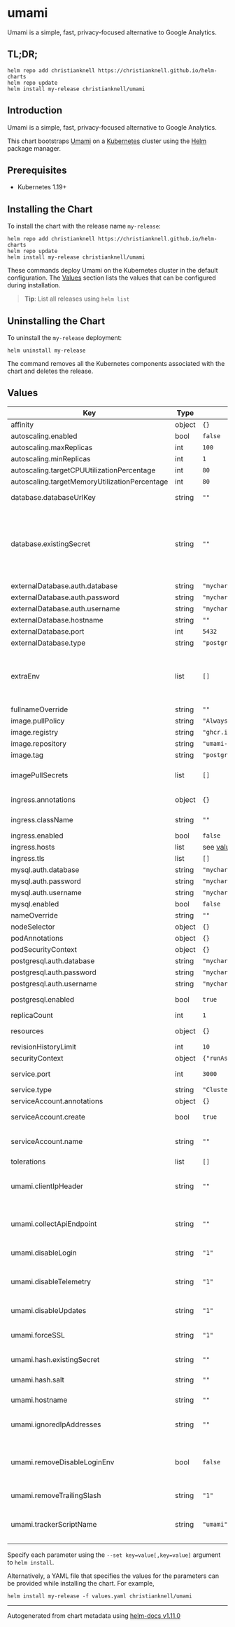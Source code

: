 # umami

Umami is a simple, fast, privacy-focused alternative to Google Analytics.

## TL;DR;

```console
helm repo add christianknell https://christianknell.github.io/helm-charts
helm repo update
helm install my-release christianknell/umami
```

## Introduction

Umami is a simple, fast, privacy-focused alternative to Google Analytics.

This chart bootstraps [Umami](https://github.com/umami-software/umami) on a [Kubernetes](http://kubernetes.io) cluster using the [Helm](https://helm.sh) package manager.

## Prerequisites

- Kubernetes 1.19+

## Installing the Chart

To install the chart with the release name `my-release`:

```console
helm repo add christianknell https://christianknell.github.io/helm-charts
helm repo update
helm install my-release christianknell/umami
```

These commands deploy Umami on the Kubernetes cluster in the default configuration. The [Values](#values) section lists the values that can be configured during installation.

> **Tip**: List all releases using `helm list`

## Uninstalling the Chart

To uninstall the `my-release` deployment:

```console
helm uninstall my-release
```

The command removes all the Kubernetes components associated with the chart and deletes the release.

## Values

| Key                                           | Type   | Default                                                     | Description                                                                                                                                                                                                                                                                                      |
| --------------------------------------------- | ------ | ----------------------------------------------------------- | ------------------------------------------------------------------------------------------------------------------------------------------------------------------------------------------------------------------------------------------------------------------------------------------------ |
| affinity                                      | object | `{}`                                                        | Affinity settings for pod assignment                                                                                                                                                                                                                                                             |
| autoscaling.enabled                           | bool   | `false`                                                     | Enable Horizontal POD autoscaling                                                                                                                                                                                                                                                                |
| autoscaling.maxReplicas                       | int    | `100`                                                       | Maximum number of replicas                                                                                                                                                                                                                                                                       |
| autoscaling.minReplicas                       | int    | `1`                                                         | Minimum number of replicas                                                                                                                                                                                                                                                                       |
| autoscaling.targetCPUUtilizationPercentage    | int    | `80`                                                        | Target CPU utilization percentage                                                                                                                                                                                                                                                                |
| autoscaling.targetMemoryUtilizationPercentage | int    | `80`                                                        | Target Memory utilization percentage                                                                                                                                                                                                                                                             |
| database.databaseUrlKey                       | string | `""`                                                        | Key in the existing secret containing the database url                                                                                                                                                                                                                                           |
| database.existingSecret                       | string | `""`                                                        | use an existing secret containing the database url. If none given, we will generate the database url by using the other values. The password for the database has to be set using `.Values.postgresql.auth.password`, `.Values.mysql.auth.password` or `.Values.externalDatabase.auth.password`. |
| externalDatabase.auth.database                | string | `"mychart"`                                                 | Name of the database to use                                                                                                                                                                                                                                                                      |
| externalDatabase.auth.password                | string | `"mychart"`                                                 | Password to use                                                                                                                                                                                                                                                                                  |
| externalDatabase.auth.username                | string | `"mychart"`                                                 | Name of the user to use                                                                                                                                                                                                                                                                          |
| externalDatabase.hostname                     | string | `""`                                                        | Hostname of the database                                                                                                                                                                                                                                                                         |
| externalDatabase.port                         | int    | `5432`                                                      | Port used to connect to database                                                                                                                                                                                                                                                                 |
| externalDatabase.type                         | string | `"postgresql"`                                              | Type of database                                                                                                                                                                                                                                                                                 |
| extraEnv                                      | list   | `[]`                                                        | additional environment variables to be added to the pods. See https://umami.is/docs/environment-variables for a complete list of available variables. Most variables can be set under umami as well.                                                                                             |
| fullnameOverride                              | string | `""`                                                        | String to fully override `"umami.fullname"`                                                                                                                                                                                                                                                      |
| image.pullPolicy                              | string | `"Always"`                                                  | image pull policy                                                                                                                                                                                                                                                                                |
| image.registry                                | string | `"ghcr.io"`                                                 | image registry                                                                                                                                                                                                                                                                                   |
| image.repository                              | string | `"umami-software/umami"`                                    | image repository                                                                                                                                                                                                                                                                                 |
| image.tag                                     | string | `"postgresql-v1.40.0"`                                      | Overrides the image tag                                                                                                                                                                                                                                                                          |
| imagePullSecrets                              | list   | `[]`                                                        | If defined, uses a Secret to pull an image from a private Docker registry or repository.                                                                                                                                                                                                         |
| ingress.annotations                           | object | `{}`                                                        | Additional annotations for the Ingress resource                                                                                                                                                                                                                                                  |
| ingress.className                             | string | `""`                                                        | IngressClass that will be be used to implement the Ingress                                                                                                                                                                                                                                       |
| ingress.enabled                               | bool   | `false`                                                     | Enable ingress record generation                                                                                                                                                                                                                                                                 |
| ingress.hosts                                 | list   | see [values.yaml](./values.yaml)                            | An array with hosts and paths                                                                                                                                                                                                                                                                    |
| ingress.tls                                   | list   | `[]`                                                        | An array with the tls configuration                                                                                                                                                                                                                                                              |
| mysql.auth.database                           | string | `"mychart"`                                                 | Name for a custom database to create                                                                                                                                                                                                                                                             |
| mysql.auth.password                           | string | `"mychart"`                                                 | Password for the custom user to create                                                                                                                                                                                                                                                           |
| mysql.auth.username                           | string | `"mychart"`                                                 | Name for a custom user to create                                                                                                                                                                                                                                                                 |
| mysql.enabled                                 | bool   | `false`                                                     | enable MySQL™ subchart from Bitnami                                                                                                                                                                                                                                                              |
| nameOverride                                  | string | `""`                                                        | Provide a name in place of `umami`                                                                                                                                                                                                                                                               |
| nodeSelector                                  | object | `{}`                                                        | Node labels for pod assignment                                                                                                                                                                                                                                                                   |
| podAnnotations                                | object | `{}`                                                        | Annotations to be added to pods                                                                                                                                                                                                                                                                  |
| podSecurityContext                            | object | `{}`                                                        | pod-level security context                                                                                                                                                                                                                                                                       |
| postgresql.auth.database                      | string | `"mychart"`                                                 | Name for a custom database to create                                                                                                                                                                                                                                                             |
| postgresql.auth.password                      | string | `"mychart"`                                                 | Password for the custom user to create                                                                                                                                                                                                                                                           |
| postgresql.auth.username                      | string | `"mychart"`                                                 | Name for a custom user to create                                                                                                                                                                                                                                                                 |
| postgresql.enabled                            | bool   | `true`                                                      | enable PostgreSQL™ subchart from Bitnami                                                                                                                                                                                                                                                         |
| replicaCount                                  | int    | `1`                                                         | Number of replicas                                                                                                                                                                                                                                                                               |
| resources                                     | object | `{}`                                                        | Resource limits and requests for the controller pods.                                                                                                                                                                                                                                            |
| revisionHistoryLimit                          | int    | `10`                                                        | The number of old ReplicaSets to retain                                                                                                                                                                                                                                                          |
| securityContext                               | object | `{"runAsGroup":65533,"runAsNonRoot":true,"runAsUser":1001}` | container-level security context                                                                                                                                                                                                                                                                 |
| service.port                                  | int    | `3000`                                                      | Kubernetes port where service is exposed                                                                                                                                                                                                                                                         |
| service.type                                  | string | `"ClusterIP"`                                               | Kubernetes service type                                                                                                                                                                                                                                                                          |
| serviceAccount.annotations                    | object | `{}`                                                        | Annotations to add to the service account                                                                                                                                                                                                                                                        |
| serviceAccount.create                         | bool   | `true`                                                      | Specifies whether a service account should be created                                                                                                                                                                                                                                            |
| serviceAccount.name                           | string | `""`                                                        | The name of the service account to use. If not set and create is true, a name is generated using the fullname template                                                                                                                                                                           |
| tolerations                                   | list   | `[]`                                                        | Toleration labels for pod assignment                                                                                                                                                                                                                                                             |
| umami.clientIpHeader                          | string | `""`                                                        | HTTP header to check for the client's IP address. This is useful when you're behind a proxy that uses non-standard headers.                                                                                                                                                                      |
| umami.collectApiEndpoint                      | string | `""`                                                        | Allows you to send metrics to a location different than the default /api/collect. This is to help you avoid some ad-blockers.                                                                                                                                                                    |
| umami.disableLogin                            | string | `"1"`                                                       | Disables the login page for the application                                                                                                                                                                                                                                                      |
| umami.disableTelemetry                        | string | `"1"`                                                       | Umami collects completely anonymous telemetry data in order help improve the application. You can choose to disable this if you don't want to participate.                                                                                                                                       |
| umami.disableUpdates                          | string | `"1"`                                                       | Disables the check for new versions of Umami                                                                                                                                                                                                                                                     |
| umami.forceSSL                                | string | `"1"`                                                       | This will redirect all requests from http to https in the Umami application. Note, this does not apply to the tracking script.                                                                                                                                                                   |
| umami.hash.existingSecret                     | string | `""`                                                        | Name of an existing secret containing the hash salt under the key hash-salt                                                                                                                                                                                                                      |
| umami.hash.salt                               | string | `""`                                                        | A random string used to generate unique values.                                                                                                                                                                                                                                                  |
| umami.hostname                                | string | `""`                                                        | hostname under which Umami will be reached                                                                                                                                                                                                                                                       |
| umami.ignoredIpAddresses                      | string | `""`                                                        | You can provide a comma-delimited list of IP address to exclude from data collection.                                                                                                                                                                                                            |
| umami.removeDisableLoginEnv                   | bool   | `false`                                                     | setting this to true removes the environment variable DISABLE_LOGIN defined in `umami.disableLogin` from the deployment as this caused errors in some setups                                                                                                                                     |
| umami.removeTrailingSlash                     | string | `"1"`                                                       | Removes the trailing slash from all incoming urls.                                                                                                                                                                                                                                               |
| umami.trackerScriptName                       | string | `"umami"`                                                   | Allows you to assign a custom name to the tracker script different from the default umami. This is to help you avoid some ad-blockers.                                                                                                                                                           |

Specify each parameter using the `--set key=value[,key=value]` argument to `helm install`.

Alternatively, a YAML file that specifies the values for the parameters can be provided while installing the chart. For example,

```console
helm install my-release -f values.yaml christianknell/umami
```

---

Autogenerated from chart metadata using [helm-docs v1.11.0](https://github.com/norwoodj/helm-docs/releases/v1.11.0)
